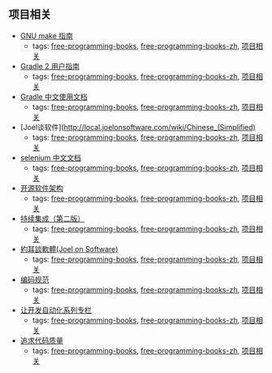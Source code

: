 项目相关 
---
* [GNU make 指南](http://docs.huihoo.com/gnu/linux/gmake.html)
    * tags: [free-programming-books](../tags/free-programming-books.md), [free-programming-books-zh](../tags/free-programming-books-zh.md), [项目相关](../tags/项目相关.md)
* [Gradle 2 用户指南](https://github.com/waylau/Gradle-2-User-Guide)
    * tags: [free-programming-books](../tags/free-programming-books.md), [free-programming-books-zh](../tags/free-programming-books-zh.md), [项目相关](../tags/项目相关.md)
* [Gradle 中文使用文档](http://yuedu.baidu.com/ebook/f23af265998fcc22bcd10da2)
    * tags: [free-programming-books](../tags/free-programming-books.md), [free-programming-books-zh](../tags/free-programming-books-zh.md), [项目相关](../tags/项目相关.md)
* [Joel谈软件](http://local.joelonsoftware.com/wiki/Chinese_(Simplified)
    * tags: [free-programming-books](../tags/free-programming-books.md), [free-programming-books-zh](../tags/free-programming-books-zh.md), [项目相关](../tags/项目相关.md)
* [selenium 中文文档](https://github.com/fool2fish/selenium-doc)
    * tags: [free-programming-books](../tags/free-programming-books.md), [free-programming-books-zh](../tags/free-programming-books-zh.md), [项目相关](../tags/项目相关.md)
* [开源软件架构](http://www.ituring.com.cn/book/1143)
    * tags: [free-programming-books](../tags/free-programming-books.md), [free-programming-books-zh](../tags/free-programming-books-zh.md), [项目相关](../tags/项目相关.md)
* [持续集成（第二版）](http://article.yeeyan.org/view/2251/94882)
    * tags: [free-programming-books](../tags/free-programming-books.md), [free-programming-books-zh](../tags/free-programming-books-zh.md), [项目相关](../tags/项目相关.md)
* [約耳談軟體(Joel on Software)](http://local.joelonsoftware.com/wiki/%E9%A6%96%E9%A0%81)
    * tags: [free-programming-books](../tags/free-programming-books.md), [free-programming-books-zh](../tags/free-programming-books-zh.md), [项目相关](../tags/项目相关.md)
* [编码规范](https://github.com/ecomfe/spec)
    * tags: [free-programming-books](../tags/free-programming-books.md), [free-programming-books-zh](../tags/free-programming-books-zh.md), [项目相关](../tags/项目相关.md)
* [让开发自动化系列专栏](http://www.ibm.com/developerworks/cn/java/j-ap/)
    * tags: [free-programming-books](../tags/free-programming-books.md), [free-programming-books-zh](../tags/free-programming-books-zh.md), [项目相关](../tags/项目相关.md)
* [追求代码质量](http://www.ibm.com/developerworks/cn/java/j-cq/)
    * tags: [free-programming-books](../tags/free-programming-books.md), [free-programming-books-zh](../tags/free-programming-books-zh.md), [项目相关](../tags/项目相关.md)
